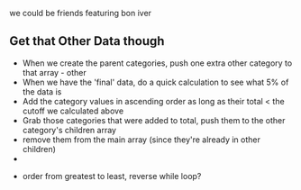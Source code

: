 we could be friends featuring bon iver

## Get that Other Data though
* When we create the parent categories, push one extra other category to that array - other
* When we have the 'final' data, do a quick calculation to see what 5% of the data is
* Add the category values in ascending order as long as their total < the cutoff we calculated above
* Grab those categories that were added to total, push them to the other category's children array
* remove them from the main array (since they're already in other children)
*
<!-- * if category total is less than that number^....
  * push it to the otherCategory.Children (array.length - 1)
  * Remove the parentGuid from its children (?) or something like that -->


* order from greatest to least, reverse while loop?
